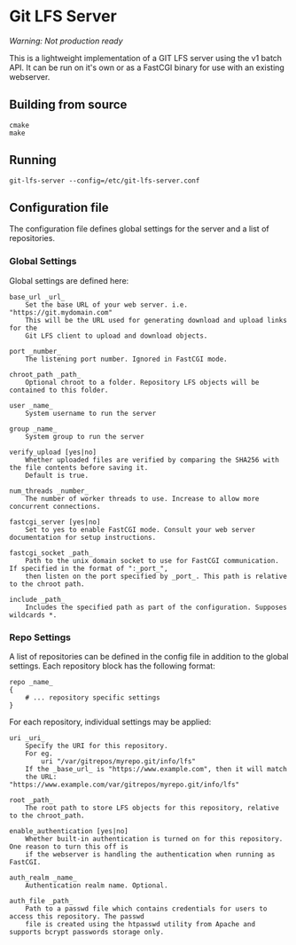 # Git LFS Server

*Warning: Not production ready*

This is a lightweight implementation of a GIT LFS server using the v1 batch API.
It can be run on it's own or as a FastCGI binary for use with an existing webserver.

## Building from source

```
cmake
make
```

## Running

```
git-lfs-server --config=/etc/git-lfs-server.conf
```

## Configuration file

The configuration file defines global settings for the server and a list of repositories.

### Global Settings

Global settings are defined here:

	base_url _url_
		Set the base URL of your web server. i.e. "https://git.mydomain.com"
		This will be the URL used for generating download and upload links for the
		Git LFS client to upload and download objects.

	port _number_
		The listening port number. Ignored in FastCGI mode.

	chroot_path _path_
		Optional chroot to a folder. Repository LFS objects will be contained to this folder.

	user _name_
		System username to run the server

	group _name_
		System group to run the server

	verify_upload [yes|no]
		Whether uploaded files are verified by comparing the SHA256 with the file contents before saving it.
		Default is true.

	num_threads _number_
		The number of worker threads to use. Increase to allow more concurrent connections.

	fastcgi_server [yes|no]
		Set to yes to enable FastCGI mode. Consult your web server documentation for setup instructions.

	fastcgi_socket _path_
		Path to the unix domain socket to use for FastCGI communication. If specified in the format of ":_port_",
		then listen on the port specified by _port_. This path is relative to the chroot path.

	include _path_
		Includes the specified path as part of the configuration. Supposes wildcards *.

### Repo Settings

A list of repositories can be defined in the config file in addition to the global settings.
Each repository block has the following format:

```
repo _name_
{
	# ... repository specific settings
}
```

For each repository, individual settings may be applied:

	uri _uri_
		Specify the URI for this repository.
		For eg.
			uri "/var/gitrepos/myrepo.git/info/lfs"
		If the _base_url_ is "https://www.example.com", then it will match
		the URL: "https://www.example.com/var/gitrepos/myrepo.git/info/lfs"

	root _path_
		The root path to store LFS objects for this repository, relative to the chroot_path.

	enable_authentication [yes|no]
		Whether built-in authentication is turned on for this repository. One reason to turn this off is
		if the webserver is handling the authentication when running as FastCGI.

	auth_realm _name_
		Authentication realm name. Optional.

	auth_file _path_
		Path to a passwd file which contains credentials for users to access this repository. The passwd
		file is created using the htpasswd utility from Apache and supports bcrypt passwords storage only.

